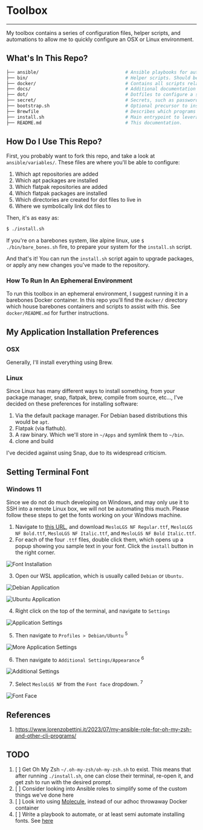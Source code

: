 # Toolbox

---

My toolbox contains a series of configuration files, helper scripts, and automations to allow me to quickly configure an OSX or Linux environment.

## What's In This Repo?

```bash
├── ansible/                                # Ansible playbooks for automation.
├── bin/                                    # Helper scripts. Should be added to $PATH for user convenience.
├── docker/                                 # Contains all scripts related to using Docker to easily test out this toolbox in a throwaway environment.
├── docs/                                   # Additional documentation that supplements this `README.md`
├── dot/                                    # Dotfiles to configure a slew of programs and environments.
├── secret/                                 # Secrets, such as passwords. Purposefully ignored by Git, and populated on each individual machine.
├── bootstrap.sh                            # Optional precursor to install.sh for barebones systems, which prepares an environment for install.sh to be ran.
├── Brewfile                                # Describes which programs to install with Brew.
├── install.sh                              # Main entrypoint to leverage this Toolbox to configure an environment just the way I like it.
├── README.md                               # This documentation.
```

## How Do I Use This Repo?

First, you probably want to fork this repo, and take a look at `ansible/variables/`. These files are where you'll be able to configure:

1. Which apt repositories are added
2. Which apt packages are installed
3. Which flatpak repositories are added
4. Which flatpak packages are installed
5. Which directories are created for dot files to live in
6. Where we symbolically link dot files to

Then, it's as easy as:

```bash
$ ./install.sh
```

If you're on a barebones system, like alpine linux, use `$ ./bin/bare_bones.sh` fire, to prepare your system for the `install.sh` script.

And that's it! You can run the `install.sh` script again to upgrade packages, or apply any new changes you've made to the repository.

### How To Run In An Ephemeral Environment

To run this toolbox in an ephemeral environment, I suggest running it in a barebones Docker container. In this repo you'll find the `docker/` directory which house  barebones containers and scripts to assist with this. See `docker/README.md` for further instructions.

## My Application Installation Preferences

### OSX

Generally, I'll install everything using Brew.

### Linux

Since Linux has many different ways to install something, from your package manager, snap, flatpak, brew, compile from source, etc...,  I've decided on these preferences for installing software:

1. Via the default package manager. For Debian based distributions this would be `apt`.
2. Flatpak (via flathub).
3. A raw binary. Which we'll store in `~/Apps` and symlink them to `~/bin`.
4. clone and build

I've decided against using Snap, due to its widespread criticism.

## Setting Terminal Font

### Windows 11

Since we do not do much developing on Windows, and may only use it to SSH into a remote Linux box, we will not be automating this much. Please follow these steps to get the fonts working on your Windows machine.

1. Navigate to [this URL](https://github.com/romkatv/powerlevel10k#manual-font-installation), and download `MesloLGS NF Regular.ttf`, `MesloLGS NF Bold.ttf`, `MesloLGS NF Italic.ttf`, and `MesloLGS NF Bold Italic.ttf`.
2. For each of the four `.ttf` files, double click them, which opens up a popup showing you sample text in your font. Click the `install` button in the right corner.

![Font Installation](./docs/res/font-installation.png)

3. Open our WSL application, which is usually called `Debian` or `Ubuntu.`

![Debian Application](./docs/res/debian-application.png)

![Ubuntu Application](./docs/res/ubuntu-application.png)

4. Right click on the top of the terminal, and navigate to `Settings`

![Application Settings](./docs/res/application-settings.png)

5. Then navigate to `Profiles > Debian/Ubuntu` <sup>5</sup>

![More Application Settings](./docs/res/application-settings2.png)

6. Then navigate to `Additional Settings/Appearance` <sup>6</sup>

![Additional Settings](./docs/res/additional-settings.png)

7. Select `MesloLGS NF` from the `Font face` dropdown. <sup>7</sup>

![Font Face](./docs/res/font-face.png)

## References

1. https://www.lorenzobettini.it/2023/07/my-ansible-role-for-oh-my-zsh-and-other-cli-programs/

## TODO

1. [ ] Get Oh My Zsh `~/.oh-my-zsh/oh-my-zsh.sh` to exist. This means that after running `./install.sh`, one can close their terminal, re-open it, and get zsh to run with the desired prompt.
2. [ ] Consider looking into Ansible roles to simplify some of the custom things we've done here
3. [ ] Look into using [Molecule](https://ansible.readthedocs.io/projects/molecule/), instead of our adhoc throwaway Docker container
4. [ ] Write a playbook to automate, or at least semi automate installing fonts. See [here](https://www.lorenzobettini.it/2023/07/my-ansible-role-for-oh-my-zsh-and-other-cli-programs/)
